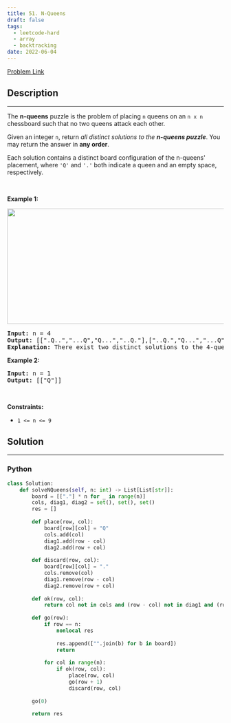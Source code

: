 ```yaml
---
title: 51. N-Queens
draft: false
tags: 
  - leetcode-hard
  - array
  - backtracking
date: 2022-06-04
---
```


[Problem Link](https://leetcode.com/problems/n-queens/)

## Description

---
<p>The <strong>n-queens</strong> puzzle is the problem of placing <code>n</code> queens on an <code>n x n</code> chessboard such that no two queens attack each other.</p>

<p>Given an integer <code>n</code>, return <em>all distinct solutions to the <strong>n-queens puzzle</strong></em>. You may return the answer in <strong>any order</strong>.</p>

<p>Each solution contains a distinct board configuration of the n-queens&#39; placement, where <code>&#39;Q&#39;</code> and <code>&#39;.&#39;</code> both indicate a queen and an empty space, respectively.</p>

<p>&nbsp;</p>
<p><strong class="example">Example 1:</strong></p>
<img alt="" src="https://assets.leetcode.com/uploads/2020/11/13/queens.jpg" style="width: 600px; height: 268px;" />
<pre>
<strong>Input:</strong> n = 4
<strong>Output:</strong> [[&quot;.Q..&quot;,&quot;...Q&quot;,&quot;Q...&quot;,&quot;..Q.&quot;],[&quot;..Q.&quot;,&quot;Q...&quot;,&quot;...Q&quot;,&quot;.Q..&quot;]]
<strong>Explanation:</strong> There exist two distinct solutions to the 4-queens puzzle as shown above
</pre>

<p><strong class="example">Example 2:</strong></p>

<pre>
<strong>Input:</strong> n = 1
<strong>Output:</strong> [[&quot;Q&quot;]]
</pre>

<p>&nbsp;</p>
<p><strong>Constraints:</strong></p>

<ul>
	<li><code>1 &lt;= n &lt;= 9</code></li>
</ul>


## Solution

---
### Python
``` py title='n-queens'
class Solution:
    def solveNQueens(self, n: int) -> List[List[str]]:
        board = [["."] * n for _ in range(n)]
        cols, diag1, diag2 = set(), set(), set()
        res = []
        
        def place(row, col):
            board[row][col] = "Q"
            cols.add(col)
            diag1.add(row - col)
            diag2.add(row + col)
        
        def discard(row, col):
            board[row][col] = "."
            cols.remove(col)
            diag1.remove(row - col)
            diag2.remove(row + col)
        
        def ok(row, col):
            return col not in cols and (row - col) not in diag1 and (row + col) not in diag2
        
        def go(row):
            if row == n:
                nonlocal res
                
                res.append(["".join(b) for b in board])
                return
            
            for col in range(n):
                if ok(row, col):
                    place(row, col)
                    go(row + 1)
                    discard(row, col)
        
        go(0)
        
        return res
```

